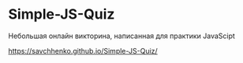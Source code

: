# Simple-JS-Quiz
Небольшая онлайн викторина, написанная для практики JavaScipt

https://savchhenko.github.io/Simple-JS-Quiz/
